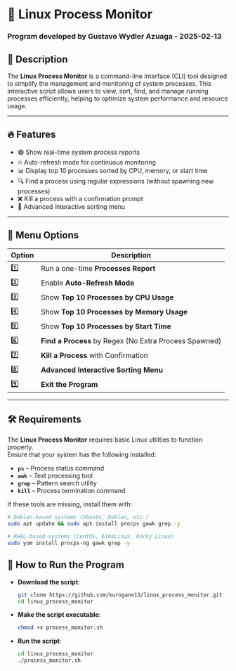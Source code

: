 # **🚀 Linux Process Monitor**

### **Program developed by Gustavo Wydler Azuaga - 2025-02-13**

## **📌 Description**

The **Linux Process Monitor** is a command-line interface (CLI) tool designed to simplify the management and monitoring of system processes. This interactive script allows users to view, sort, find, and manage running processes efficiently, helping to optimize system performance and resource usage.

---

## **🔥 Features**

- 🟢 Show real-time system process reports  
- 🔥 Auto-refresh mode for continuous monitoring  
- 📊 Display top 10 processes sorted by CPU, memory, or start time  
- 🔍 Find a process using regular expressions (without spawning new processes)  
- ❌ Kill a process with a confirmation prompt  
- 🚀 Advanced interactive sorting menu 

---

## **📜 Menu Options**

| Option | Description |
|--------|-------------|
| 1️⃣ | Run a one-time **Processes Report** |
| 2️⃣ | Enable **Auto-Refresh Mode** |
| 3️⃣ | Show **Top 10 Processes by CPU Usage** |
| 4️⃣ | Show **Top 10 Processes by Memory Usage** |
| 5️⃣ | Show **Top 10 Processes by Start Time** |
| 6️⃣ | **Find a Process** by Regex (No Extra Process Spawned) |
| 7️⃣ | **Kill a Process** with Confirmation |
| 8️⃣ | **Advanced Interactive Sorting Menu** |
| 9️⃣ | **Exit the Program** |

---

## **🛠 Requirements**

The **Linux Process Monitor** requires basic Linux utilities to function properly.  
Ensure that your system has the following installed:

- **`ps`** – Process status command  
- **`awk`** – Text processing tool  
- **`grep`** – Pattern search utility  
- **`kill`** – Process termination command  

If these tools are missing, install them with:

```bash
# Debian-based systems (Ubuntu, Debian, etc.)
sudo apt update && sudo apt install procps gawk grep -y

# RHEL-based systems (CentOS, AlmaLinux, Rocky Linux)
sudo yum install procps-ng gawk grep -y
```
## **🚀 How to Run the Program**

- **Download the script**:  
    ```bash
    git clone https://github.com/kurogane13/linux_process_monitor.git
    cd linux_process_monitor
    ```

- **Make the script executable**:  
    ```bash
    chmod +x process_monitor.sh
    ```

- **Run the script**:  
    ```bash
    cd linux_process_monitor
    ./process_monitor.sh
    ```

